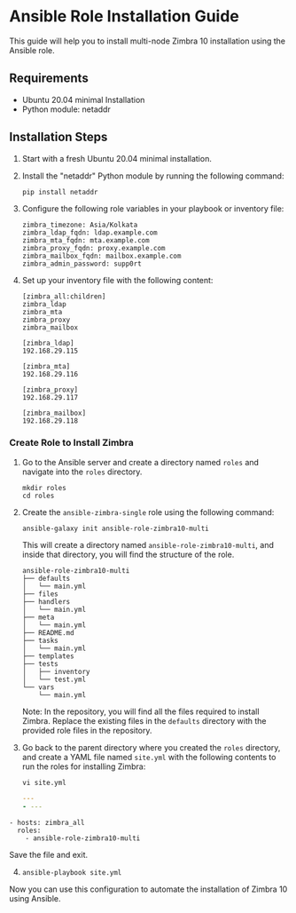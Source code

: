 # Ansible Role Installation Guide

This guide will help you to install multi-node Zimbra 10 installation using the Ansible role.

## Requirements

- Ubuntu 20.04 minimal Installation
- Python module: netaddr

## Installation Steps

1. Start with a fresh Ubuntu 20.04 minimal installation.

2. Install the "netaddr" Python module by running the following command:
   ```
   pip install netaddr
   ```

3. Configure the following role variables in your playbook or inventory file:

   ```
   zimbra_timezone: Asia/Kolkata
   zimbra_ldap_fqdn: ldap.example.com
   zimbra_mta_fqdn: mta.example.com
   zimbra_proxy_fqdn: proxy.example.com
   zimbra_mailbox_fqdn: mailbox.example.com
   zimbra_admin_password: supp0rt
   ```

4. Set up your inventory file with the following content:

   ```
   [zimbra_all:children]
   zimbra_ldap
   zimbra_mta
   zimbra_proxy
   zimbra_mailbox

   [zimbra_ldap]
   192.168.29.115

   [zimbra_mta]
   192.168.29.116

   [zimbra_proxy]
   192.168.29.117

   [zimbra_mailbox]
   192.168.29.118
   ```

### Create Role to Install Zimbra

1. Go to the Ansible server and create a directory named `roles` and navigate into the `roles` directory.

   ```shell
   mkdir roles
   cd roles
   ```

2. Create the `ansible-zimbra-single` role using the following command:

   ```shell
   ansible-galaxy init ansible-role-zimbra10-multi
   ```

   This will create a directory named `ansible-role-zimbra10-multi`, and inside that directory, you will find the structure of the role.

   ```plaintext
   ansible-role-zimbra10-multi
   ├── defaults
   │   └── main.yml
   ├── files
   ├── handlers
   │   └── main.yml
   ├── meta
   │   └── main.yml
   ├── README.md
   ├── tasks
   │   └── main.yml
   ├── templates
   ├── tests
   │   ├── inventory
   │   └── test.yml
   └── vars
       └── main.yml
   ```

   Note: In the repository, you will find all the files required to install Zimbra. Replace the existing files in the `defaults` directory with the provided role files in the repository.

3. Go back to the parent directory where you created the `roles` directory, and create a YAML file named `site.yml` with the following contents to run the roles for installing Zimbra:

   ```shell
   vi site.yml
   ```

   ```yaml
   ---
   - ---
``` shell
- hosts: zimbra_all 
  roles:
    - ansible-role-zimbra10-multi
   ```

   Save the file and exit.

4. ```shell
   ansible-playbook site.yml
   ```
Now you can use this configuration to automate the installation of Zimbra 10 using Ansible.
